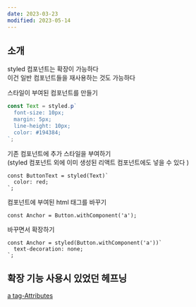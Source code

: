 ```yaml
---
date: 2023-03-23
modified: 2023-05-14
---
```


## 소개

styled 컴포넌트는 확장이 가능하다  
이건 일반 컴포넌트들을 재사용하는 것도 가능하다

스타일이 부여된 컴포넌트를 만들기

```ts
const Text = styled.p`
  font-size: 10px;
  margin: 5px;
  line-height: 10px;
  color: #194384;
`;
```

기존 컴포넌트에 추가 스타일을 부여하기  
(styled 컴포넌트 외에 이미 생성된 리액트 컴포넌트에도 넣을 수 있다 )

```tsx
const ButtonText = styled(Text)`
  color: red;
`;
```

컴포넌트에 부여된 html 태그를 바꾸기

```tsx
const Anchor = Button.withComponent('a');
```

바꾸면서 확장하기

```tsx
const Anchor = styled(Button.withComponent('a'))`
  text-decoration: none;
`;
```

## 확장 기능 사용시 있었던 헤프닝

[a tag-Attributes](../../../language/HTML/a-tag-Attributes/a%20tag-Attributes)
